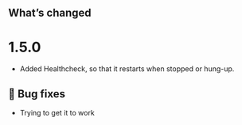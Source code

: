 ## What’s changed
# 1.5.0
- Added Healthcheck, so that it restarts when stopped or hung-up.

## 🐛 Bug fixes

- Trying to get it to work
